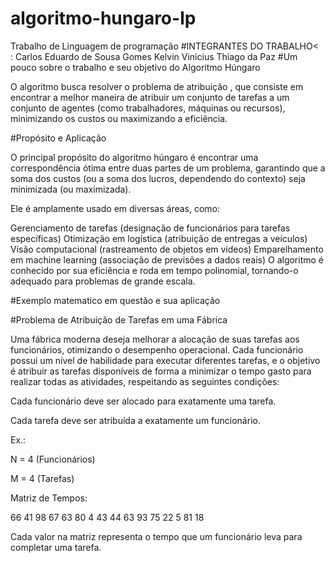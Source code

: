 # algoritmo-hungaro-lp
Trabalho de Linguagem de programação
#INTEGRANTES DO TRABALHO<<br>:
Carlos Eduardo de Sousa Gomes
Kelvin Vinicius
Thiago da Paz
#Um pouco sobre o trabalho e seu objetivo do Algoritmo Húngaro

O algoritmo busca resolver o problema de atribuição , que consiste em encontrar a melhor maneira de atribuir um conjunto de tarefas a um conjunto de agentes (como trabalhadores, máquinas ou recursos), minimizando os custos ou maximizando a eficiência.

#Propósito e Aplicação

O principal propósito do algoritmo húngaro é encontrar uma correspondência ótima entre duas partes de um problema, garantindo que a soma dos custos (ou a soma dos lucros, dependendo do contexto) seja minimizada (ou maximizada).

Ele é amplamente usado em diversas áreas, como:

Gerenciamento de tarefas (designação de funcionários para tarefas específicas)
Otimização em logística (atribuição de entregas a veículos)
Visão computacional (rastreamento de objetos em vídeos)
Emparelhamento em machine learning (associação de previsões a dados reais)
O algoritmo é conhecido por sua eficiência e roda em tempo polinomial, tornando-o adequado para problemas de grande escala.


#Exemplo matematico em questão e sua aplicação

#Problema de Atribuição de Tarefas em uma Fábrica

Uma fábrica moderna deseja melhorar a alocação de suas tarefas aos funcionários, otimizando o desempenho operacional. Cada funcionário possui um nível de habilidade para executar diferentes tarefas, e o objetivo é atribuir as tarefas disponíveis de forma a minimizar o tempo gasto para realizar todas as atividades, respeitando as seguintes condições:

Cada funcionário deve ser alocado para exatamente uma tarefa.

Cada tarefa deve ser atribuída a exatamente um funcionário.


Ex.:

N = 4 (Funcionários)

M = 4 (Tarefas)

Matriz de Tempos:

66 41 98 67
63 80 4 43
44 63 93 75
22 5 81 18


Cada valor na matriz representa o tempo que um funcionário leva para completar uma tarefa.






